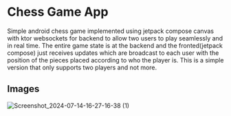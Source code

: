 # Chess Game App

Simple android chess game implemented using jetpack compose canvas with ktor websockets for backend to allow two users to play seamlessly and in real time.
The entire game state is at the backend and the fronted(jetpack compose) just receives updates which are broadcast to each user with the position of the pieces placed according 
to who the player is.
This is a simple version that only supports two players and not more.

## Images
![Screenshot_2024-07-14-16-27-16-38 (1)](https://github.com/user-attachments/assets/b254f23e-ec20-42dc-9996-6e36c1ba8c1b)
